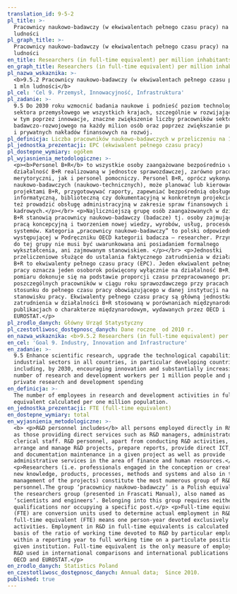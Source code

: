 ```yaml
---
translation_id: 9-5-2
pl_title: >-
  Pracownicy naukowo-badawczy (w ekwiwalentach pełnego czasu pracy) na 1 mln
  ludności
pl_graph_title: >-
  Pracownicy naukowo-badawczy (w ekwiwalentach pełnego czasu pracy) na 1 mln
  ludności
en_title: Researchers (in full-time equivalent) per million inhabitants
en_graph_title: Researchers (in full-time equivalent) per million inhabitants
pl_nazwa_wskaznika: >-
  <b>9.5.2 Pracownicy naukowo-badawczy (w ekwiwalentach pełnego czasu pracy) na
  1 mln ludności</b>
pl_cel: 'Cel 9. Przemysł, Innowacyjność, Infrastruktura'
pl_zadanie: >-
  9.5 Do 2030 roku wzmocnić badania naukowe i podnieść poziom technologiczny
  sektora przemysłowego we wszystkich krajach, szczególnie w rozwijających się,
  w tym poprzez innowacje, znaczne zwiększenie liczby pracowników sektora
  badawczo-rozwojowego na każdy milion osób oraz poprzez zwiększanie publicznych
  i prywatnych nakładów finansowych na rozwój.
pl_definicja: Liczba pracowników naukowo-badawczych w przeliczeniu na 1 mln ludności.
pl_jednostka_prezentacji: EPC (ekwiwalent pełnego czasu pracy)
pl_dostepne_wymiary: ogółem
pl_wyjasnienia_metodologiczne: >-
  <p><b>Personel B+R</b> to wszystkie osoby zaangażowane bezpośrednio w
  działalność B+R realizowaną w jednostce sprawozdawczej, zarówno pracownicy
  merytoryczni, jak i personel pomocniczy. Personel B+R, oprócz wykonywania prac
  naukowo-badawczych (naukowo-technicznych), może planować lub kierować
  projektami B+R, przygotowywać raporty, zapewniać bezpośrednią obsługę
  informatyczną, biblioteczną czy dokumentacyjną w konkretnym projekcie, bądź
  też prowadzić obsługę administracyjną w zakresie spraw finansowych i
  kadrowych.</p></br> <p>Najliczniejszą grupę osób zaangażowanych w działalność
  B+R stanowią pracownicy naukowo-badawczy (badacze) tj. osoby zajmujące się
  pracą koncepcyjną i tworzeniem nowej wiedzy, wyrobów, usług, procesów, metod i
  systemów. Kategoria „pracownicy naukowo-badawczy” to polski odpowiednik
  występującej w Podręczniku OECD kategorii badacza – researcher. Przynależność
  do tej grupy nie musi być uwarunkowana ani posiadaniem formalnego
  wykształcenia, ani zajmowanym stanowiskiem. </p></br> <p>Jednostki
  przeliczeniowe służące do ustalania faktycznego zatrudnienia w działalności
  B+R to ekwiwalenty pełnego czasu pracy (EPC). Jeden ekwiwalent pełnego czasu
  pracy oznacza jeden osoborok poświęcony wyłącznie na działalność B+R, a
  pomiaru dokonuje się na podstawie proporcji czasu przepracowanego przez
  poszczególnych pracowników w ciągu roku sprawozdawczego przy pracach B+R w
  stosunku do pełnego czasu pracy obowiązującego w danej instytucji na danym
  stanowisku pracy. Ekwiwalenty pełnego czasu pracy są główną jednostką miary
  zatrudnienia w działalności B+R stosowaną w porównaniach międzynarodowych i w
  publikacjach o charakterze międzynarodowym, wydawanych przez OECD i
  EUROSTAT.</p>
pl_zrodlo_danych: Główny Urząd Statystyczny
pl_czestotliwosc_dostępnosc_danych: Dane roczne  od 2010 r.
en_nazwa_wskaznika: <b>9.5.2 Researchers (in full-time equivalent) per million inhabitants</b>
en_cel: 'Goal 9. Industry, Innovation and Infrastructure'
en_zadanie: >-
  9.5 Enhance scientific research, upgrade the technological capabilities of
  industrial sectors in all countries, in particular developing countries,
  including, by 2030, encouraging innovation and substantially increasing the
  number of research and development workers per 1 million people and public and
  private research and development spending
en_definicja: >-
  The number of employees in research and development activities in full-time
  equivalent calculated per one million population.
en_jednostka_prezentacji: FTE (full-time equivalent)
en_dostepne_wymiary: total
en_wyjasnienia_metodologiczne: >-
  <b> <p>R&D personnel includes</b> all persons employed directly in R&D as well
  as those providing direct services such as R&D managers, administrators and
  clerical staff. R&D personnel, apart from conducting R&D activities, may also
  arrange and manage R&D projects, prepare reports, provide direct ICT, library
  and documentation maintenance in a given project as well as provide
  administrative services in the area of finance and human resources.</p>
  <p>Researchers (i.e. professionals engaged in the conception or creation of
  new knowledge, products, processes, methods and systems and also in the
  management of the projects) constitute the most numerous group of R&D
  personnel.The group ‘pracownicy naukowo-badawczy’ is a Polish equivalent of
  the researchers group (presented in Frascati Manual), also named as
  ‘scientists and engineers’. Belonging into this group requires neither formal
  qualifications nor occupying a specific post.</p> <p>Full-time equivalents
  (FTE) are conversion units used to determine actual employment in R&D . One
  full-time equivalent (FTE) means one person-year devoted exclusively to R&D
  activities. Employment in R&D in full-time equivalents is calculated on the
  basis of the ratio of working time devoted to R&D by particular employees
  within a reporting year to full working time on a particulate position in a
  given institution. Full-time equivalent is the only measure of employment in
  R&D used in international comparisons and international publications issued by
  OECD and EUROSTAT.</p>
en_zrodlo_danych: Statistics Poland
en_czestotliwosc_dostępnosc_danych: Annual data;  Since 2010.
published: true
---
```

